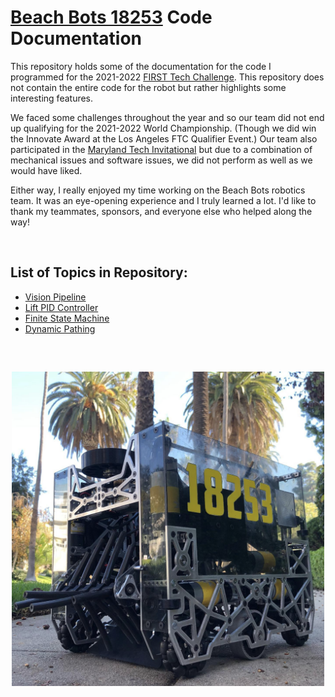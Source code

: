 # [Beach Bots 18253](https://www.instagram.com/beachbotsftc/?hl=en) Code Documentation

This repository holds some of the documentation for the code I programmed for the 2021-2022 [FIRST Tech Challenge](https://www.firstinspires.org/robotics/ftc). This repository does not contain the entire code for the robot but rather highlights some interesting features.

We faced some challenges throughout the year and so our team did not end up qualifying for the 2021-2022 World Championship. (Though we did win the Innovate Award at the Los Angeles FTC Qualifier Event.) Our team also participated in the [Maryland Tech Invitational](https://sites.google.com/view/mdtechinvitational/home) but due to a combination of mechanical issues and software issues, we did not perform as well as we would have liked.

Either way, I really enjoyed my time working on the Beach Bots robotics team. It was an eye-opening experience and I truly learned a lot. I'd like to thank my teammates, sponsors, and everyone else who helped along the way!
  
&nbsp;
&nbsp;

## List of Topics in Repository:
* [Vision Pipeline](https://github.com/JacksonStrauss/BeachBots2021-2022-CodeDocumentation/tree/main/Vision%20Pipeline)
* [Lift PID Controller](https://github.com/JacksonStrauss/BeachBots2021-2022-CodeDocumentation/tree/main/Lift%20PID%20Controller)
* [Finite State Machine](https://github.com/JacksonStrauss/BeachBots2021-2022-CodeDocumentation/tree/main/Finite%20State%20Machine)
* [Dynamic Pathing](https://github.com/JacksonStrauss/BeachBots2021-2022-CodeDocumentation/tree/main/Dynamic%20Pathing)

##
&nbsp;
<p align="center">
  <img src="./Media Gallery/Photo1.png" alt="Photo 1" width="500">
</p>
